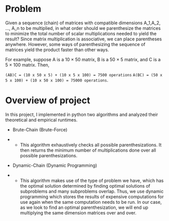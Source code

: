 # Problem
Given a sequence (chain) of matrices with compatible dimensions A_1,A_2, ..., A_n to be multiplied, in what order should we parenthesize the matrices to minimize the total number of scalar multiplications needed to yield the result? Since matrix multiplication is associative, we can place parentheses anywhere. However, some ways of parenthesizing the sequence of matrices yield the product faster than other ways.

For example, suppose A is a 10 × 50 matrix, B is a 50 × 5 matrix, and C is a 5 × 100 matrix. Then, 

`(AB)C = (10 x 50 x 5) + (10 x 5 x 100) = 7500 operations`
`A(BC) = (50 x 5 x 100) + (10 x 50 x 100) = 75000 operations`.

# Overview of project
In this project, I implemented in python two algorithms and analyzed their theoretical and empirical runtimes.
- Brute-Chain (Brute-Force)
- - This algorithm exhaustively checks all possible parenthesizations. It then returns the minimum number of multiplications done over all possible parenthesizations.

- Dynamic-Chain (Dynamic Programming)
- - This algorithm makes use of the type of problem we have, which has the optimal solution determined by finding optimal solutions of subproblems and many subproblems overlap. Thus, we use dynamic programming which stores the results of expensive computations for use again when the same computation needs to be run. In our case, as we look to find an optimal parenthesization, we will end up multiplying the same dimension matrices over and over.